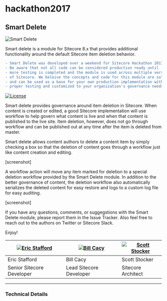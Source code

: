 # hackathon2017

## Smart Delete

![Smart Delete](https://raw.githubusercontent.com/Justice-League-Of-Sitecore/hackathon2017/develop/readme-logo.jpg)

Smart delete is a module for Sitecore 8.x that provides additional functionality around the default Sitecore item deletion behavior. 

```diff
- Smart Delete was developed over a weekend for Sitecore Hackathon 2017
- Be aware that not all code can be considered production ready until
- more testing is completed and the module is used across multiple versions
- of Sitecore. We beleive the concepts and code for this module are solid
- and can be used as a base for your own production implementation with 
- proper testing and customized to your organization's governance needs.
```

[![License](https://img.shields.io/badge/license-MIT%20License-brightgreen.svg)](https://opensource.org/licenses/MIT)

Smart delete provides governance around item deletion in Sitecore. When content is created or edited, a good Sitecore implementation will use workflow to help govern what content is live and when that content is published to the live site. Item deletion, however, does not go through workflow and can be published out at any time after the item is deleted from master. 

Smart delete allows content authors to delete a content item by simply checking a box so that the deletion of content goes through a workflow just like content creation and editing.

[screenshot]

A workflow action will move any item marked for deletion to a special deletion workflow provided by the Smart Delete module. In addition to the better governance of content, the deletion workflow also automatically serializes the deleted content for easy restore and logs to a custom log file for easy auditing.

[screenshot]

If you have any questions, comments, or suggegstions with the Smart Delete module, please report them in the Issue Tracker. Also feel free to reach out to the authors on Twitter or Sitecore Slack.

Enjoy!

| [![Eric Stafford](https://avatars2.githubusercontent.com/u/9593511?v=3&s=220)](https://github.com/5up3rman) | [![Bill Cacy](https://avatars3.githubusercontent.com/u/4210256?v=3&s=220)](https://github.com/BillCacy) | [![Scott Stocker](https://avatars0.githubusercontent.com/u/22794?v=3&s=220)](https://github.com/sestocker) |
---|---|---
| Eric Stafford | Bill Cacy | Scott Stocker |
| Senior Sitecore Developer | Lead Sitecore Developer | Sitecore Architect |

---

### Technical Details

